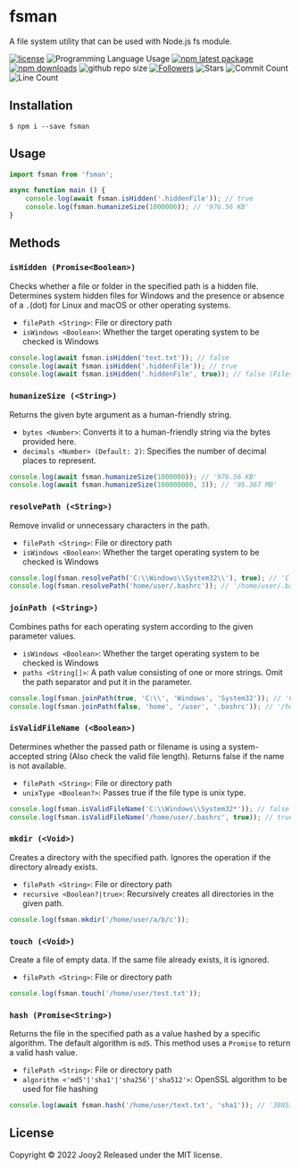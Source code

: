 # fsman
A file system utility that can be used with Node.js fs module.

[![license](https://img.shields.io/badge/license-MIT-blue.svg)](https://github.com/jooy2/fsman/blob/master/LICENSE)
![Programming Language Usage](https://img.shields.io/github/languages/top/jooy2/fsman)
[![npm latest package](https://img.shields.io/npm/v/fsman/latest.svg)](https://www.npmjs.com/package/fsman)
[![npm downloads](https://img.shields.io/npm/dm/fsman.svg)](https://www.npmjs.com/package/fsman)
![github repo size](https://img.shields.io/github/repo-size/jooy2/fsman)
[![Followers](https://img.shields.io/github/followers/jooy2?style=social)](https://github.com/jooy2)
![Stars](https://img.shields.io/github/stars/jooy2/fsman?style=social)
![Commit Count](https://img.shields.io/github/commit-activity/y/jooy2/fsman)
![Line Count](https://img.shields.io/tokei/lines/github/jooy2/fsman)

## Installation

```shell
$ npm i --save fsman
```

## Usage
```javascript
import fsman from 'fsman';

async function main () {
    console.log(await fsman.isHidden('.hiddenFile')); // true
    console.log(fsman.humanizeSize(1000000)); // '976.56 KB'
}
```

## Methods

### `isHidden (Promise<Boolean>)`

Checks whether a file or folder in the specified path is a hidden file.
Determines system hidden files for Windows and the presence or absence of a `.`(dot) for Linux and macOS or other operating systems.
- `filePath <String>`: File or directory path
- `isWindows <Boolean>`: Whether the target operating system to be checked is Windows

```javascript
console.log(await fsman.isHidden('text.txt')); // false
console.log(await fsman.isHidden('.hiddenFile')); // true
console.log(await fsman.isHidden('.hiddenFile', true)); // false (Files with no hidden attribute applied in Windows)
```

### `humanizeSize (<String>)`

Returns the given byte argument as a human-friendly string.
- `bytes <Number>`: Converts it to a human-friendly string via the bytes provided here.
- `decimals <Number> (Default: 2)`: Specifies the number of decimal places to represent.

```javascript
console.log(await fsman.humanizeSize(1000000)); // '976.56 KB'
console.log(await fsman.humanizeSize(100000000, 3)); // '95.367 MB'
```

### `resolvePath (<String>)`

Remove invalid or unnecessary characters in the path.

- `filePath <String>`: File or directory path
- `isWindows <Boolean>`: Whether the target operating system to be checked is Windows

```javascript
console.log(fsman.resolvePath('C:\\Windows\\System32\\'), true); // 'C:\Windows\System32'
console.log(fsman.resolvePath('home/user/.bashrc')); // '/home/user/.bashrc'
```

### `joinPath (<String>)`

Combines paths for each operating system according to the given parameter values.

- `isWindows <Boolean>`: Whether the target operating system to be checked is Windows
- `paths <String[]>`: A path value consisting of one or more strings. Omit the path separator and put it in the parameter.

```javascript
console.log(fsman.joinPath(true, 'C:\\', 'Windows', 'System32')); // 'C:\Windows\System32'
console.log(fsman.joinPath(false, 'home', '/user', '.bashrc')); // '/home/user/.bashrc'
```

### `isValidFileName (<Boolean>)`

Determines whether the passed path or filename is using a system-accepted string (Also check the valid file length). Returns false if the name is not available.

- `filePath <String>`: File or directory path
- `unixType <Boolean?>`: Passes true if the file type is unix type.

```javascript
console.log(fsman.isValidFileName('C:\\Windows\\System32*')); // false
console.log(fsman.isValidFileName('/home/user/.bashrc', true)); // true
```

### `mkdir (<Void>)`

Creates a directory with the specified path. Ignores the operation if the directory already exists.

- `filePath <String>`: File or directory path
- `recursive <Boolean?|true>`: Recursively creates all directories in the given path.

```javascript
console.log(fsman.mkdir('/home/user/a/b/c'));
```

### `touch (<Void>)`

Create a file of empty data. If the same file already exists, it is ignored.

- `filePath <String>`: File or directory path

```javascript
console.log(fsman.touch('/home/user/test.txt'));
```
### `hash (Promise<String>)`

Returns the file in the specified path as a value hashed by a specific algorithm. The default algorithm is `md5`. This method uses a `Promise` to return a valid hash value.

- `filePath <String>`: File or directory path
- `algorithm <'md5'|'sha1'|'sha256'|'sha512'>`: OpenSSL algorithm to be used for file hashing

```javascript
console.log(await fsman.hash('/home/user/text.txt', 'sha1')); // '38851813f75627d581c593f3ccfb7061dd013fbd'
```

## License
Copyright © 2022 Jooy2 Released under the MIT license.
